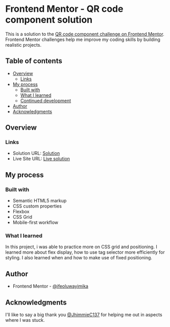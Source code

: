 # Frontend Mentor - QR code component solution

This is a solution to the [QR code component challenge on Frontend Mentor](https://www.frontendmentor.io/challenges/qr-code-component-iux_sIO_H). Frontend Mentor challenges help me improve my coding skills by building realistic projects. 

## Table of contents

- [Overview](#overview)
  - [Links](#links)
- [My process](#my-process)
  - [Built with](#built-with)
  - [What I learned](#what-i-learned)
  - [Continued development](#continued-development)
- [Author](#author)
- [Acknowledgments](#acknowledgments)


## Overview

### Links

- Solution URL: [Solution](https://www.frontendmentor.io/solutions/qr-code-component-pBaqWMPqOP)
- Live Site URL: [Live solution](https://ifeoluwayimika.github.io/Qr-code-component/)

## My process

### Built with

- Semantic HTML5 markup
- CSS custom properties
- Flexbox
- CSS Grid
- Mobile-first workflow


### What I learned

In this project, i was able to practice more on CSS grid and positioning. I learned more about flex display, how to use tag selector more efficiently for styling. 
I also learned when and how to make use of fixed positioning.


## Author
- Frontend Mentor - [@ifeoluwayimika](https://www.frontendmentor.io/profile/ifeoluwayimika)


## Acknowledgments

I'll like to say a big thank you [@JhimmieC137](https://github.com/JhimmieC137) for helping me out in aspects where I was stuck.
